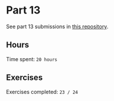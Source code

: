 # Part 13

See part 13 submissions in [this repository](https://github.com/rikurauhala/fullstack-part13).

## Hours

Time spent: `20 hours`

## Exercises

Exercises completed: `23 / 24`
